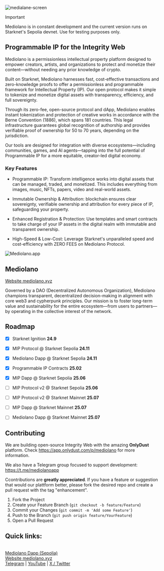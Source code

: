 ![medialane-screen](https://github.com/user-attachments/assets/d700f017-db57-47a8-bd07-7fc6a7728fd2)


> [!IMPORTANT]
> Mediolano is in constant development and the current version runs on Starknet's Sepolia devnet. Use for testing purposes only. 


## Programmable IP for the Integrity Web

Mediolano is a permissionless intellectual property platform designed to empower creators, artists, and organizations to protect and monetize their content—without needing any prior knowledge of crypto.

Built on Starknet, Mediolano harnesses fast, cost-effective transactions and zero-knowledge proofs to offer a permissionless and programmable framework for Intellectual Property (IP). Our open protocol makes it simple to tokenize and monetize digital assets with transparency, efficiency, and full sovereignty.

Through its zero-fee, open-source protocol and dApp, Mediolano enables instant tokenization and protection of creative works in accordance with the Berne Convention (1886), which spans 181 countries. This legal infrastructure guarantees global recognition of authorship and provides verifiable proof of ownership for 50 to 70 years, depending on the jurisdiction.

Our tools are designed for integration with diverse ecosystems—including communities, games, and AI agents—tapping into the full potential of Programmable IP for a more equitable, creator-led digital economy.


### Key Features

- Programmable IP: Transform intelligence works into digital assets that can be managed, traded, and monetized. This includes everything from images, music, NFTs, papers, video and real-world assets.

- Immutable Ownership & Attribution: blockchain ensures clear sovereignty, verifiable ownership and attribution for every piece of IP, safeguarding your property.

- Enhanced Registration & Protection: Use templates and smart contracts to take charge of your IP assets in the digital realm with immutable and transparent ownership.

- High-Speed & Low-Cost: Leverage Starknet's unparalleled speed and cost-efficiency with ZERO FEES on Mediolano Protocol.


![Mediolano.app](https://mediolano.app/wp-content/uploads/2025/03/Mediolano-Dapp-20250310alpha.png)


## Mediolano

<a href="https://mediolano.xyz">Website mediolano.xyz</a>

Governed by a DAO (Decentralized Autonomous Organization), Mediolano champions transparent, decentralized decision-making in alignment with core web3 and cypherpunk principles. Our mission is to foster long-term value and sustainability for the entire ecosystem—from users to partners—by operating in the collective interest of the network.

## Roadmap

- [x] Starknet Ignition **24.9**

- [x] MIP Protocol @ Starknet Sepolia **24.11**

- [x] Mediolano Dapp @ Starknet Sepolia **24.11**

- [x] Programmable IP Contracts **25.02**

- [x] MIP Dapp @ Starknet Sepolia **25.06**

- [ ] MIP Protocol v2 @ Starknet Sepolia **25.06**

- [ ] MIP Protocol v2 @ Starknet Mainnet **25.07**

- [ ] MIP Dapp @ Starknet Mainnet **25.07**

- [ ] Mediolano Dapp @ Starknet Mainnet **25.07**



## Contributing

We are building open-source Integrity Web with the amazing **OnlyDust** platform. Check https://app.onlydust.com/p/mediolano for more information.

We also have a Telegram group focused to support development: https://t.me/mediolanoapp

Ccontributions are **greatly appreciated**. If you have a feature or suggestion that would our plattform better, please fork the desired repo and create a pull request with the tag "enhancement".

1. Fork the Project
2. Create your Feature Branch (`git checkout -b feature/Feature`)
3. Commit your Changes (`git commit -m 'Add some Feature'`)
4. Push to the Branch (`git push origin feature/YourFeature`)
5. Open a Pull Request

## Quick links:

<br>
<a href="https://ip.mediolano.app">Mediolano Dapp (Sepolia)</a>
<br>
<a href="https://mediolano.xyz">Website mediolano.xyz</a>
<br>
<a href="https://t.me/MediolanoStarknet">Telegram</a> | <a href="https://www.youtube.com/@Mediolano-app">YouTube</a> | <a href="https://x.com/mediolanoapp">X / Twitter</a>
